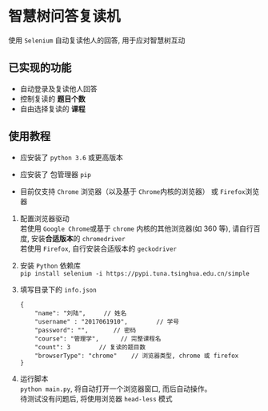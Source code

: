 # 智慧树问答复读机

使用 ```Selenium``` 自动复读他人的回答, 用于应对智慧树互动

## 已实现的功能
- 自动登录及复读他人回答
- 控制复读的 **题目个数**
- 自由选择复读的 **课程**

## 使用教程
- 应安装了 ```python 3.6``` 或更高版本

- 应安装了 包管理器 ```pip```

- 目前仅支持 ```Chrome``` 浏览器（以及基于 ```Chrome```内核的浏览器） 或 ```Firefox```浏览器

1. 配置浏览器驱动   
   若使用 ```Google Chrome```或基于 ```chrome``` 内核的其他浏览器(如 360 等), 请自行百度, 安装**合适版本**的 ```chromedriver```    
   若使用 ```Firefox```, 自行安装合适版本的 ```geckodriver```
   
2. 安装 ```Python``` 依赖库  
  ```pip install selenium -i https://pypi.tuna.tsinghua.edu.cn/simple```
  
3. 填写目录下的 ```info.json```
    ```
    {
        "name": "刘陆",     // 姓名
        "username" : "2017061910",        // 学号
        "password": "",       // 密码
        "course": "管理学",      // 完整课程名
        "count": 3        // 复读的题目数
        "browserType": "chrome"    // 浏览器类型, chrome 或 firefox
    }
    ```

4. 运行脚本  
  ```python main.py```, 将自动打开一个浏览器窗口, 而后自动操作。   
  待测试没有问题后, 将使用浏览器 ```head-less``` 模式